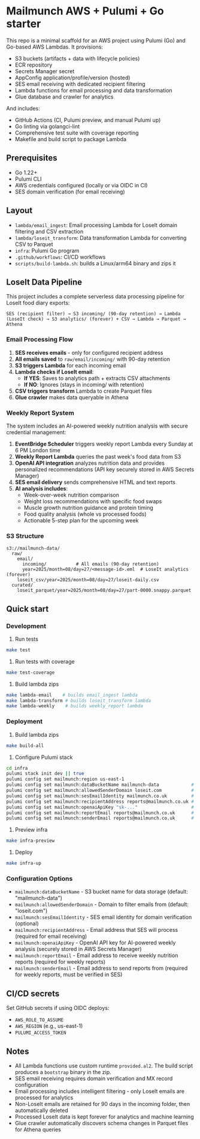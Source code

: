 # Mailmunch AWS + Pulumi + Go starter

This repo is a minimal scaffold for an AWS project using Pulumi (Go) and Go-based AWS Lambdas. It provisions:

- S3 buckets (artifacts + data with lifecycle policies)
- ECR repository
- Secrets Manager secret
- AppConfig application/profile/version (hosted)
- SES email receiving with dedicated recipient filtering
- Lambda functions for email processing and data transformation
- Glue database and crawler for analytics

And includes:

- GitHub Actions (CI, Pulumi preview, and manual Pulumi up)
- Go linting via golangci-lint
- Comprehensive test suite with coverage reporting
- Makefile and build script to package Lambda

## Prerequisites

- Go 1.22+
- Pulumi CLI
- AWS credentials configured (locally or via OIDC in CI)
- SES domain verification (for email receiving)

## Layout

- `lambda/email_ingest`: Email processing Lambda for LoseIt domain filtering and CSV extraction
- `lambda/loseit_transform`: Data transformation Lambda for converting CSV to Parquet
- `infra`: Pulumi Go program
- `.github/workflows`: CI/CD workflows
- `scripts/build-lambda.sh`: builds a Linux/arm64 binary and zips it

## LoseIt Data Pipeline

This project includes a complete serverless data processing pipeline for LoseIt food diary exports:

```text
SES (recipient filter) → S3 incoming/ (90-day retention) → Lambda (LoseIt check) → S3 analytics/ (forever) + CSV → Lambda → Parquet → Athena
```

### Email Processing Flow

1. **SES receives emails** - only for configured recipient address
2. **All emails saved** to `raw/email/incoming/` with 90-day retention
3. **S3 triggers Lambda** for each incoming email
4. **Lambda checks if LoseIt email**:
   - **If YES**: Saves to analytics path + extracts CSV attachments
   - **If NO**: Ignores (stays in incoming/ with retention)
5. **CSV triggers transform** Lambda to create Parquet files
6. **Glue crawler** makes data queryable in Athena

### Weekly Report System

The system includes an AI-powered weekly nutrition analysis with secure credential management:

1. **EventBridge Scheduler** triggers weekly report Lambda every Sunday at 6 PM London time
2. **Weekly Report Lambda** queries the past week's food data from S3
3. **OpenAI API integration** analyzes nutrition data and provides personalized recommendations (API key securely stored in AWS Secrets Manager)
4. **SES email delivery** sends comprehensive HTML and text reports
5. **AI analysis includes**:
   - Week-over-week nutrition comparison
   - Weight loss recommendations with specific food swaps
   - Muscle growth nutrition guidance and protein timing
   - Food quality analysis (whole vs processed foods)
   - Actionable 5-step plan for the upcoming week

### S3 Structure

```text
s3://mailmunch-data/
  raw/
    email/
      incoming/           # All emails (90-day retention)
      year=2025/month=08/day=27/<message-id>.eml  # LoseIt analytics (forever)
    loseit_csv/year=2025/month=08/day=27/loseit-daily.csv
  curated/
    loseit_parquet/year=2025/month=08/day=27/part-0000.snappy.parquet
```

## Quick start

### Development

1. Run tests

```bash
make test
```

1. Run tests with coverage

```bash
make test-coverage
```

1. Build lambda zips

```bash
make lambda-email    # builds email_ingest lambda
make lambda-transform # builds loseit_transform lambda
make lambda-weekly    # builds weekly_report lambda
```

### Deployment

1. Build lambda zips

```bash
make build-all
```

1. Configure Pulumi stack

```bash
cd infra
pulumi stack init dev || true
pulumi config set mailmunch:region us-east-1
pulumi config set mailmunch:dataBucketName mailmunch-data            # optional: S3 bucket name
pulumi config set mailmunch:allowedSenderDomain loseit.com           # optional: allowed email domain
pulumi config set mailmunch:sesEmailIdentity mailmunch.co.uk         # optional: SES email identity
pulumi config set mailmunch:recipientAddress reports@mailmunch.co.uk # required: recipient address
pulumi config set mailmunch:openaiApiKey "sk-..."                    # required: OpenAI API key for weekly reports (stored in Secrets Manager)
pulumi config set mailmunch:reportEmail reports@mailmunch.co.uk      # required: email for weekly reports
pulumi config set mailmunch:senderEmail reports@mailmunch.co.uk      # required: sender email for reports
```

1. Preview infra

```bash
make infra-preview
```

1. Deploy

```bash
make infra-up
```

### Configuration Options

- `mailmunch:dataBucketName` - S3 bucket name for data storage (default: "mailmunch-data")
- `mailmunch:allowedSenderDomain` - Domain to filter emails from (default: "loseit.com")
- `mailmunch:sesEmailIdentity` - SES email identity for domain verification (optional)
- `mailmunch:recipientAddress` - Email address that SES will process (required for email receiving)
- `mailmunch:openaiApiKey` - OpenAI API key for AI-powered weekly analysis (securely stored in AWS Secrets Manager)
- `mailmunch:reportEmail` - Email address to receive weekly nutrition reports (required for weekly reports)
- `mailmunch:senderEmail` - Email address to send reports from (required for weekly reports, must be verified in SES)

## CI/CD secrets

Set GitHub secrets if using OIDC deploys:

- `AWS_ROLE_TO_ASSUME`
- `AWS_REGION` (e.g., us-east-1)
- `PULUMI_ACCESS_TOKEN`

## Notes

- All Lambda functions use custom runtime `provided.al2`. The build script produces a `bootstrap` binary in the zip.
- SES email receiving requires domain verification and MX record configuration
- Email processing includes intelligent filtering - only LoseIt emails are processed for analytics
- Non-LoseIt emails are retained for 90 days in the incoming folder, then automatically deleted
- Processed LoseIt data is kept forever for analytics and machine learning
- Glue crawler automatically discovers schema changes in Parquet files for Athena queries
